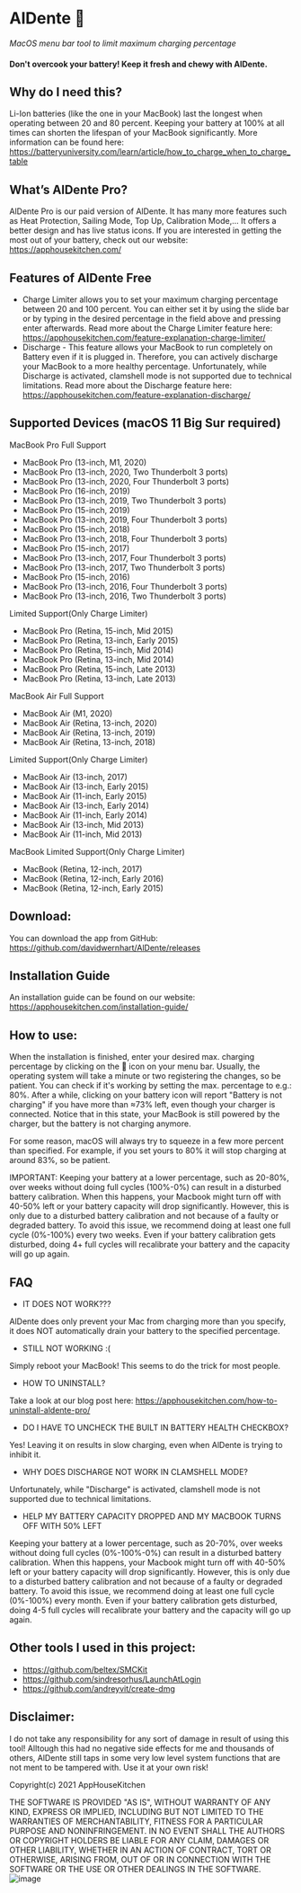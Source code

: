 # AlDente 🍝
_MacOS menu bar tool to limit maximum charging percentage_

#### Don't overcook your battery! Keep it fresh and chewy with AlDente.

## Why do I need this?
Li-Ion batteries (like the one in your MacBook) last the longest when operating between 20 and 80 percent. Keeping your battery at 100% at all times can shorten the lifespan of your MacBook significantly.
More information can be found here:
<https://batteryuniversity.com/learn/article/how_to_charge_when_to_charge_table>

## What’s AlDente Pro?
AlDente Pro is our paid version of AlDente. It has many more features such as Heat Protection, Sailing Mode, Top Up, Calibration Mode,... It offers a better design and has live status icons. If you are interested in getting the most out of your battery, check out our website: https://apphousekitchen.com/

## Features of AlDente Free
* Charge Limiter allows you to set your maximum charging percentage between 20 and 100 percent. You can either set it by using the slide bar or by typing in the desired percentage in the field above and pressing enter afterwards. Read more about the Charge Limiter feature here: https://apphousekitchen.com/feature-explanation-charge-limiter/
* Discharge - This feature allows your MacBook to run completely on Battery even if it is plugged in. Therefore, you can actively discharge your MacBook to a more healthy percentage. Unfortunately, while Discharge is activated, clamshell mode is not supported due to technical limitations. Read more about the Discharge feature here: https://apphousekitchen.com/feature-explanation-discharge/

## Supported Devices (macOS 11 Big Sur required)

MacBook Pro
Full Support
* MacBook Pro (13-inch, M1, 2020)
* MacBook Pro (13-inch, 2020, Two Thunderbolt 3 ports)
* MacBook Pro (13-inch, 2020, Four Thunderbolt 3 ports)
* MacBook Pro (16-inch, 2019)
* MacBook Pro (13-inch, 2019, Two Thunderbolt 3 ports)
* MacBook Pro (15-inch, 2019)
* MacBook Pro (13-inch, 2019, Four Thunderbolt 3 ports)
* MacBook Pro (15-inch, 2018)
* MacBook Pro (13-inch, 2018, Four Thunderbolt 3 ports)
* MacBook Pro (15-inch, 2017)
* MacBook Pro (13-inch, 2017, Four Thunderbolt 3 ports)
* MacBook Pro (13-inch, 2017, Two Thunderbolt 3 ports)
* MacBook Pro (15-inch, 2016)
* MacBook Pro (13-inch, 2016, Four Thunderbolt 3 ports)
* MacBook Pro (13-inch, 2016, Two Thunderbolt 3 ports)

Limited Support(Only Charge Limiter)
* MacBook Pro (Retina, 15-inch, Mid 2015)
* MacBook Pro (Retina, 13-inch, Early 2015)
* MacBook Pro (Retina, 15-inch, Mid 2014)
* MacBook Pro (Retina, 13-inch, Mid 2014)
* MacBook Pro (Retina, 15-inch, Late 2013)
* MacBook Pro (Retina, 13-inch, Late 2013)

MacBook Air
Full Support
* MacBook Air (M1, 2020)
* MacBook Air (Retina, 13-inch, 2020)
* MacBook Air (Retina, 13-inch, 2019)
* MacBook Air (Retina, 13-inch, 2018)

Limited Support(Only Charge Limiter)
* MacBook Air (13-inch, 2017)
* MacBook Air (13-inch, Early 2015)
* MacBook Air (11-inch, Early 2015)
* MacBook Air (13-inch, Early 2014)
* MacBook Air (11-inch, Early 2014)
* MacBook Air (13-inch, Mid 2013)
* MacBook Air (11-inch, Mid 2013)

MacBook
Limited Support(Only Charge Limiter)
* MacBook (Retina, 12-inch, 2017)
* MacBook (Retina, 12-inch, Early 2016)
* MacBook (Retina, 12-inch, Early 2015)

## Download:
You can download the app from GitHub: <https://github.com/davidwernhart/AlDente/releases>

## Installation Guide
An installation guide can be found on our website: https://apphousekitchen.com/installation-guide/

## How to use:
When the installation is finished, enter your desired max. charging percentage by clicking on the 🍝 icon on your menu bar. Usually, the operating system will take a minute or two registering the changes, so be patient. You can check if it's working by setting the max. percentage to e.g.: 80%. After a while, clicking on your battery icon will report "Battery is not charging" if you have more than ≈73% left, even though your charger is connected. Notice that in this state, your MacBook is still powered by the charger, but the battery is not charging anymore.

For some reason, macOS will always try to squeeze in a few more percent than specified. For example, if you set yours to 80% it will stop charging at around 83%, so be patient.

IMPORTANT: Keeping your battery at a lower percentage, such as 20-80%, over weeks without doing full cycles (100%-0%) can result in a disturbed battery calibration. When this happens, your Macbook might turn off with 40-50% left or your battery capacity will drop significantly. However, this is only due to a disturbed battery calibration and not because of a faulty or degraded battery. To avoid this issue, we recommend doing at least one full cycle (0%-100%) every two weeks. Even if your battery calibration gets disturbed, doing 4+ full cycles will recalibrate your battery and the capacity will go up again.

## FAQ
* IT DOES NOT WORK???

AlDente does only prevent your Mac from charging more than you specify, it does NOT automatically drain your battery to the specified percentage.
* STILL NOT WORKING :(

Simply reboot your MacBook! This seems to do the trick for most people.
* HOW TO UNINSTALL?

Take a look at our blog post here: https://apphousekitchen.com/how-to-uninstall-aldente-pro/
* DO I HAVE TO UNCHECK THE BUILT IN BATTERY HEALTH CHECKBOX?

Yes! Leaving it on results in slow charging, even when AlDente is trying to inhibit it.
* WHY DOES DISCHARGE NOT WORK IN CLAMSHELL MODE?

Unfortunately, while "Discharge" is activated, clamshell mode is not supported due to technical limitations.
* HELP MY BATTERY CAPACITY DROPPED AND MY MACBOOK TURNS OFF WITH 50% LEFT

Keeping your battery at a lower percentage, such as 20-70%, over weeks without doing full cycles (0%-100%-0%) can result in a disturbed battery calibration. When this happens, your Macbook might turn off with 40-50% left or your battery capacity will drop significantly. However, this is only due to a disturbed battery calibration and not because of a faulty or degraded battery. To avoid this issue, we recommend doing at least one full cycle (0%-100%) every month. Even if your battery calibration gets disturbed, doing 4-5 full cycles will recalibrate your battery and the capacity will go up again.

## Other tools I used in this project:
* <https://github.com/beltex/SMCKit>
* <https://github.com/sindresorhus/LaunchAtLogin>
* <https://github.com/andreyvit/create-dmg>

## Disclaimer:
I do not take any responsibility for any sort of damage in result of using this tool! Alltough this had no negative side effects for me and thousands of others, AlDente still taps in some very low level system functions that are not ment to be tampered with. Use it at your own risk!

Copyright(c) 2021 AppHouseKitchen

THE SOFTWARE IS PROVIDED "AS IS", WITHOUT WARRANTY OF ANY KIND, EXPRESS OR IMPLIED, INCLUDING BUT NOT LIMITED TO THE WARRANTIES OF MERCHANTABILITY, FITNESS FOR A PARTICULAR PURPOSE AND NONINFRINGEMENT. IN NO EVENT SHALL THE AUTHORS OR COPYRIGHT HOLDERS BE LIABLE FOR ANY CLAIM, DAMAGES OR OTHER LIABILITY, WHETHER IN AN ACTION OF CONTRACT, TORT OR OTHERWISE, ARISING FROM, OUT OF OR IN CONNECTION WITH THE SOFTWARE OR THE USE OR OTHER DEALINGS IN THE SOFTWARE.
![image](https://user-images.githubusercontent.com/33470003/124397897-13215200-dd13-11eb-8a03-06a8f1e82678.png)
